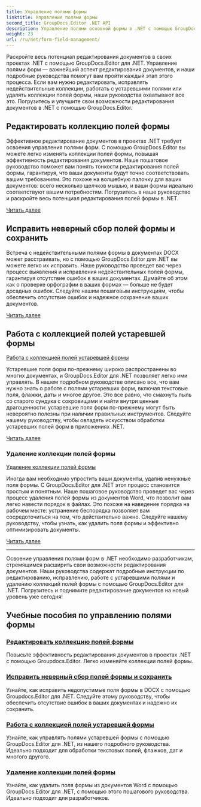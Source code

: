 ```yaml
---
title: Управление полями формы
linktitle: Управление полями формы
second_title: GroupDocs.Editor .NET API
description: Управление полями основной формы в .NET с помощью GroupDocs.Editor. Научитесь редактировать, исправлять, работать с устаревшими версиями и легко удалять коллекции полей форм.
weight: 23
url: /ru/net/form-field-management/
---
```

Раскройте весь потенциал редактирования документов в своих проектах .NET с помощью GroupDocs.Editor для .NET. Управление полями форм — важнейший аспект редактирования документов, и наши подробные руководства помогут вам пройти каждый этап этого процесса. Если вам нужно редактировать, исправлять недействительные коллекции, работать с устаревшими полями или удалять коллекции полей формы, наши руководства охватывают все это. Погрузитесь и улучшите свои возможности редактирования документов в .NET с помощью GroupDocs.Editor.

## Редактировать коллекцию полей формы

Эффективное редактирование документов в проектах .NET требует освоения управления полями форм. С помощью GroupDocs.Editor вы можете легко изменять коллекции полей формы, повышая эффективность редактирования документов. Наше пошаговое руководство поможет вам понять тонкости редактирования полей формы, гарантируя, что ваши документы будут точно соответствовать вашим требованиям. Это похоже на волшебную палочку для ваших документов: всего несколько щелчков мышью, и ваши формы идеально соответствуют вашим потребностям. Погрузитесь в наше руководство и раскройте весь потенциал редактирования полей формы в .NET.

[Читать далее](./edit-form-field-collection/)

## Исправить неверный сбор полей формы и сохранить

Встреча с недействительными полями формы в документах DOCX может расстраивать, но с помощью GroupDocs.Editor для .NET вы можете легко их исправить. Наше руководство проведет вас через процесс выявления и исправления недействительных полей формы, гарантируя отсутствие ошибок в ваших документах. Думайте об этом как о проверке орфографии в ваших формах — больше не будет досадных ошибок. Следуйте нашим пошаговым инструкциям, чтобы обеспечить отсутствие ошибок и надежное сохранение ваших документов.

[Читать далее](./fix-invalid-form-field-collection-save/)

## Работа с коллекцией полей устаревшей формы
[Работа с коллекцией полей устаревшей формы](./work-legacy-form-field-collection/)

Устаревшие поля форм по-прежнему широко распространены во многих документах, и GroupDocs.Editor для .NET позволяет легко ими управлять. В нашем подробном руководстве описано все, что вам нужно знать о работе с полями устаревших форм, включая текстовые поля, флажки, даты и многое другое. Это все равно, что смахнуть пыль со старого сундука с сокровищами и найти внутри ценные драгоценности: устаревшие поля форм по-прежнему могут быть невероятно полезны при наличии правильных инструментов. Следуйте нашему руководству, чтобы овладеть искусством обработки устаревших полей форм в приложениях .NET.

[Читать далее](./work-legacy-form-field-collection/)

### Удаление коллекции полей формы
[Удаление коллекции полей формы](./remove-form-field-collection/)

Иногда вам необходимо упростить ваши документы, удалив ненужные поля формы. С GroupDocs.Editor для .NET этот процесс становится простым и понятным. Наше пошаговое руководство проведет вас через процесс удаления полей формы из документов Word, что позволит вам легко навести порядок в файлах. Это похоже на наведение порядка на рабочем месте: устранение беспорядка позволяет вам сосредоточиться на том, что действительно важно. Следуйте нашему руководству, чтобы узнать, как удалить поля формы и эффективно оптимизировать документы.

[Читать далее](./remove-form-field-collection/)

---

Освоение управления полями форм в .NET необходимо разработчикам, стремящимся расширить свои возможности редактирования документов. Наши руководства содержат подробные инструкции по редактированию, исправлению, работе с устаревшими полями и удалению коллекций полей формы с помощью GroupDocs.Editor для .NET. Погрузитесь и поднимите редактирование документов на новый уровень уже сегодня!
## Учебные пособия по управлению полями формы
### [Редактировать коллекцию полей формы](./edit-form-field-collection/)
Повысьте эффективность редактирования документов в проектах .NET с помощью Groupdocs.Editor. Легко изменяйте коллекции полей формы.
### [Исправить неверный сбор полей формы и сохранить](./fix-invalid-form-field-collection-save/)
Узнайте, как исправить недопустимые поля формы в DOCX с помощью Groupdocs.Editor для .NET. Следуйте этому руководству, чтобы обеспечить отсутствие ошибок в ваших документах и надежно их сохранить.
### [Работа с коллекцией полей устаревшей формы](./work-legacy-form-field-collection/)
Узнайте, как управлять полями устаревшей формы с помощью GroupDocs.Editor для .NET, из нашего подробного руководства. Идеально подходит для обработки текстовых полей, флажков, дат и многого другого.
### [Удаление коллекции полей формы](./remove-form-field-collection/)
Узнайте, как удалить поля формы из документов Word с помощью GroupDocs.Editor для .NET, с помощью этого пошагового руководства. Идеально подходит для разработчиков.